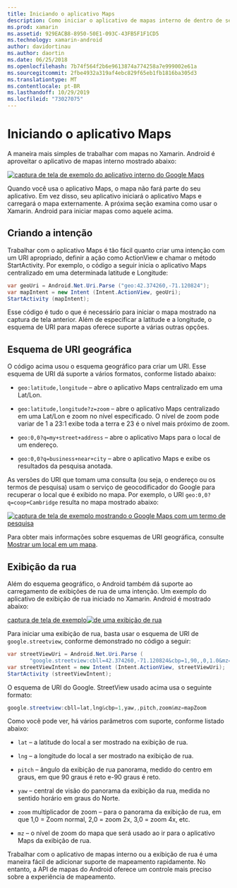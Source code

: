 ```yaml
---
title: Iniciando o aplicativo Maps
description: Como iniciar o aplicativo de mapas interno de dentro de seu aplicativo Xamarin. Android.
ms.prod: xamarin
ms.assetid: 929EACB8-8950-50E1-093C-43FB5F1F1CD5
ms.technology: xamarin-android
author: davidortinau
ms.author: daortin
ms.date: 06/25/2018
ms.openlocfilehash: 7b74f564f2b6e9613874a774258a7e999002e61a
ms.sourcegitcommit: 2fbe4932a319af4ebc829f65eb1fb1816ba305d3
ms.translationtype: MT
ms.contentlocale: pt-BR
ms.lasthandoff: 10/29/2019
ms.locfileid: "73027075"
---
```

# <a name="launching-the-maps-application"></a>Iniciando o aplicativo Maps

A maneira mais simples de trabalhar com mapas no Xamarin. Android é aproveitar o aplicativo de mapas interno mostrado abaixo:

[![captura de tela de exemplo do aplicativo interno do Google Maps](maps-application-images/01-mapsapplication.png)](maps-application-images/01-mapsapplication.png#lightbox)

Quando você usa o aplicativo Maps, o mapa não fará parte do seu aplicativo. Em vez disso, seu aplicativo iniciará o aplicativo Maps e carregará o mapa externamente. A próxima seção examina como usar o Xamarin. Android para iniciar mapas como aquele acima.

## <a name="creating-the-intent"></a>Criando a intenção

Trabalhar com o aplicativo Maps é tão fácil quanto criar uma intenção com um URI apropriado, definir a ação como ActionView e chamar o método StartActivity. Por exemplo, o código a seguir inicia o aplicativo Maps centralizado em uma determinada latitude e Longitude:

```csharp
var geoUri = Android.Net.Uri.Parse ("geo:42.374260,-71.120824");
var mapIntent = new Intent (Intent.ActionView, geoUri);
StartActivity (mapIntent);
```

Esse código é tudo o que é necessário para iniciar o mapa mostrado na captura de tela anterior. Além de especificar a latitude e a longitude, o esquema de URI para mapas oferece suporte a várias outras opções.

## <a name="geo-uri-scheme"></a>Esquema de URI geográfica

O código acima usou o esquema geográfico para criar um URI. Esse esquema de URI dá suporte a vários formatos, conforme listado abaixo:

- `geo:latitude,longitude` &ndash; abre o aplicativo Maps centralizado em uma Lat/Lon. 

- `geo:latitude,longitude?z=zoom` &ndash; abre o aplicativo Maps centralizado em uma Lat/Lon e zoom no nível especificado. O nível de zoom pode variar de 1 a 23:1 exibe toda a terra e 23 é o nível mais próximo de zoom.

- `geo:0,0?q=my+street+address` &ndash; abre o aplicativo Maps para o local de um endereço. 

- `geo:0,0?q=business+near+city` &ndash; abre o aplicativo Maps e exibe os resultados da pesquisa anotada. 

As versões do URI que tomam uma consulta (ou seja, o endereço ou os termos de pesquisa) usam o serviço de geocodificador do Google para recuperar o local que é exibido no mapa. Por exemplo, o URI `geo:0,0?q=coop+Cambridge` resulta no mapa mostrado abaixo:

[![captura de tela de exemplo mostrando o Google Maps com um termo de pesquisa](maps-application-images/02-mapsearch.png)](maps-application-images/02-mapsearch.png#lightbox)

Para obter mais informações sobre esquemas de URI geográfica, consulte [Mostrar um local em um mapa](https://developer.android.com/guide/components/intents-common.html#Maps).

## <a name="street-view"></a>Exibição da rua

Além do esquema geográfico, o Android também dá suporte ao carregamento de exibições de rua de uma intenção. Um exemplo do aplicativo de exibição de rua iniciado no Xamarin. Android é mostrado abaixo:

[captura de tela de exemplo![de uma exibição de rua](maps-application-images/03-streetview.png)](maps-application-images/03-streetview.png#lightbox)

Para iniciar uma exibição de rua, basta usar o esquema de URI de `google.streetview`, conforme demonstrado no código a seguir:

```csharp
var streetViewUri = Android.Net.Uri.Parse (
       "google.streetview:cbll=42.374260,-71.120824&cbp=1,90,,0,1.0&mz=20");  
var streetViewIntent = new Intent (Intent.ActionView, streetViewUri);  
StartActivity (streetViewIntent);
```

O esquema de URI do Google. StreetView usado acima usa o seguinte formato:

```csharp
google.streetview:cbll=lat,lng&cbp=1,yaw,,pitch,zoom&mz=mapZoom
```

Como você pode ver, há vários parâmetros com suporte, conforme listado abaixo:

- `lat` &ndash; a latitude do local a ser mostrado na exibição de rua.

- `lng` &ndash; a longitude do local a ser mostrado na exibição de rua.

- `pitch` &ndash; ângulo da exibição de rua panorama, medido do centro em graus, em que 90 graus é reto e-90 graus é reto.

- `yaw` &ndash; central de visão do panorama da exibição da rua, medida no sentido horário em graus do Norte.

- `zoom` multiplicador de zoom &ndash; para o panorama da exibição de rua, em que 1,0 = Zoom normal, 2,0 = zoom 2x, 3,0 = zoom 4x, etc.

- `mz` &ndash; o nível de zoom do mapa que será usado ao ir para o aplicativo Maps da exibição de rua.

Trabalhar com o aplicativo de mapas interno ou a exibição de rua é uma maneira fácil de adicionar suporte de mapeamento rapidamente. No entanto, a API de mapas do Android oferece um controle mais preciso sobre a experiência de mapeamento.
